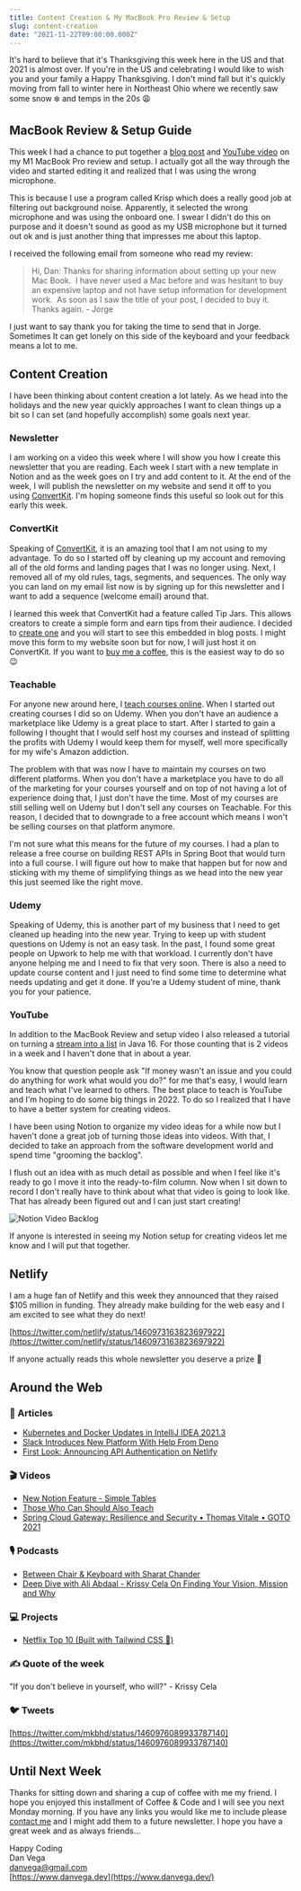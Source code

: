 ```yaml
---
title: Content Creation & My MacBook Pro Review & Setup
slug: content-creation
date: "2021-11-22T09:00:00.000Z"
---
```


It's hard to believe that it's Thanksgiving this week here in the US and that 2021 is almost over. If you're in the US and celebrating I would like to wish you and your family a Happy Thanksgiving. I don't mind fall but it's quickly moving from fall to winter here in Northeast Ohio where we recently saw some snow ❄️ and temps in the 20s 😩

## MacBook Review & Setup Guide

This week I had a chance to put together a [blog post](https://www.danvega.dev/blog/2021/11/15/macbook-pro-m1-max-review/) and [YouTube video](https://youtu.be/t-hEOyUnaXQ) on my M1 MacBook Pro review and setup. I actually got all the way through the video and started editing it and realized that I was using the wrong microphone.

This is because I use a program called Krisp which does a really good job at filtering out background noise. Apparently, it selected the wrong microphone and was using the onboard one. I swear I didn't do this on purpose and it doesn't sound as good as my USB microphone but it turned out ok and is just another thing that impresses me about this laptop.

I received the following email from someone who read my review:

> Hi, Dan:
Thanks for sharing information about setting up your new Mac Book.  I have never used a Mac before and was hesitant to buy an expensive laptop and not have setup information for development work.  As soon as I saw the title of your post, I decided to buy it.  Thanks again. - Jorge
>

I just want to say thank you for taking the time to send that in Jorge. Sometimes It can get lonely on this side of the keyboard and your feedback means a lot to me.

## Content Creation

I have been thinking about content creation a lot lately. As we head into the holidays and the new year quickly approaches I want to clean things up a bit so I can set (and hopefully accomplish) some goals next year.

### Newsletter

I am working on a video this week where I will show you how I create this newsletter that you are reading. Each week I start with a new template in Notion and as the week goes on I try and add content to it. At the end of the week, I will publish the newsletter on my website and send it off to you using [ConvertKit](https://app.convertkit.com/referrals/l/ad254512-ed8b-4542-85d0-a02af83e2f7c). I'm hoping someone finds this useful so look out for this early this week.

### ConvertKit

Speaking of [ConvertKit](https://app.convertkit.com/referrals/l/ad254512-ed8b-4542-85d0-a02af83e2f7c), it is an amazing tool that I am not using to my advantage. To do so I started off by cleaning up my account and removing all of the old forms and landing pages that I was no longer using. Next, I removed all of my old rules, tags, segments, and sequences. The only way you can land on my email list now is by signing up for this newsletter and I want to add a sequence (welcome email) around that.

I learned this week that ConvertKit had a feature called Tip Jars. This allows creators to create a simple form and earn tips from their audience. I decided to [create one](https://danvega.ck.page/products/content-creator-tip-jar) and you will start to see this embedded in blog posts. I might move this form to my website soon but for now, I will just host it on ConvertKit. If you want to [buy me a coffee](https://danvega.ck.page/products/content-creator-tip-jar), this is the easiest way to do so 😉

### Teachable

For anyone new around here, I [teach courses online](https://www.danvega.dev/courses). When I started out creating courses I did so on Udemy. When you don't have an audience a marketplace like Udemy is a great place to start. After I started to gain a following I thought that I would self host my courses and instead of splitting the profits with Udemy I would keep them for myself, well more specifically for my wife's Amazon addiction.

The problem with that was now I have to maintain my courses on two different platforms. When you don't have a marketplace you have to do all of the marketing for your courses yourself and on top of not having a lot of experience doing that, I just don't have the time. Most of my courses are still selling well on Udemy but I don't sell any courses on Teachable. For this reason, I decided that to downgrade to a free account which means I won't be selling courses on that platform anymore.

I'm not sure what this means for the future of my courses. I had a plan to release a free course on building REST APIs in Spring Boot that would turn into a full course. I will figure out how to make that happen but for now and sticking with my theme of simplifying things as we head into the new year this just seemed like the right move.

### Udemy

Speaking of Udemy, this is another part of my business that I need to get cleaned up heading into the new year. Trying to keep up with student questions on Udemy is not an easy task. In the past, I found some great people on Upwork to help me with that workload. I currently don't have anyone helping me and I need to fix that very soon. There is also a need to update course content and I just need to find some time to determine what needs updating and get it done. If you're a Udemy student of mine, thank you for your patience.

### YouTube

In addition to the MacBook Review and setup video I also released a tutorial on turning a [stream into a list](https://youtu.be/EObFO5ohikg) in Java 16. For those counting that is 2 videos in a week and I haven't done that in about a year.

You know that question people ask "If money wasn't an issue and you could do anything for work what would you do?" for me that's easy, I would learn and teach what I've learned to others. The best place to teach is YouTube and I'm hoping to do some big things in 2022. To do so I realized that I have to have a better system for creating videos.

I have been using Notion to organize my video ideas for a while now but I haven't done a great job of turning those ideas into videos. With that, I decided to take an approach from the software development world and spend time "grooming the backlog".

I flush out an idea with as much detail as possible and when I feel like it's ready to go I move it into the ready-to-film column. Now when I sit down to record I don't really have to think about what that video is going to look like. That has already been figured out and I can just start creating!

![Notion Video Backlog](/images/newsletter/2021/11/22/notion_video_backlog.png)

If anyone is interested in seeing my Notion setup for creating videos let me know and I will put that together.

## Netlify

I am a huge fan of Netlify and this week they announced that they raised $105 million in funding. They already make building for the web easy and I am excited to see what they do next!

[https://twitter.com/netlify/status/1460973163823697922](https://twitter.com/netlify/status/1460973163823697922)

If anyone actually reads this whole newsletter you deserve a prize 🥳

## Around the Web

### 📝 Articles

- [Kubernetes and Docker Updates in IntelliJ IDEA 2021.3](https://blog.jetbrains.com/idea/2021/11/kubernetes-and-docker-updates-2021-3/)
- [Slack Introduces New Platform With Help From Deno](https://deno.com/blog/slack)
- [First Look: Announcing API Authentication on Netlify](https://www.netlify.com/blog/2021/11/17/first-look-announcing-api-authentication-on-netlify/)

### 🎬 Videos

- [New Notion Feature - Simple Tables](https://www.youtube.com/watch?v=m_uo9sUvVGA)
- [Those Who Can Should Also Teach](https://www.youtube.com/watch?v=WnBjGNWdayw&t=226s)
- [Spring Cloud Gateway: Resilience and Security • Thomas Vitale • GOTO 2021](https://www.youtube.com/watch?v=wYk0JrNdb8g)

### 🎙 Podcasts

- [Between Chair & Keyboard with Sharat Chander](https://www.youtube.com/watch?v=PcwGUtf95JY)
- [Deep Dive with Ali Abdaal - Krissy Cela On Finding Your Vision, Mission and Why](https://www.youtube.com/watch?v=qB9Zae87RbE)

### 💻 Projects

- [Netflix Top 10 (Built with Tailwind CSS 🥳)](https://top10.netflix.com/)

### ✍️ Quote of the week

"If you don't believe in yourself, who will?" - Krissy Cela

### 🐦 Tweets

[https://twitter.com/mkbhd/status/1460976089933787140](https://twitter.com/mkbhd/status/1460976089933787140)

## Until Next Week

Thanks for sitting down and sharing a cup of coffee with me my friend. I hope you enjoyed this installment of Coffee & Code and I will see you next Monday morning. If you have any links you would like me to include please [contact me](http://twitter.com/therealdanvega) and I might add them to a future newsletter. I hope you have a great week and as always friends...

Happy Coding<br/>
Dan Vega<br/>
danvega@gmail.com<br/>
[https://www.danvega.dev](https://www.danvega.dev/)
